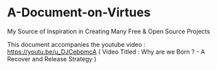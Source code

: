 # A-Document-on-Virtues
My Source of Inspiration in Creating Many Free &amp; Open Source Projects

This document accompanies the youtube video : https://youtu.be/u_DJCebpmcA  ( Video Titled : Why are we Born ?  -  A Recover and Release Strategy )
